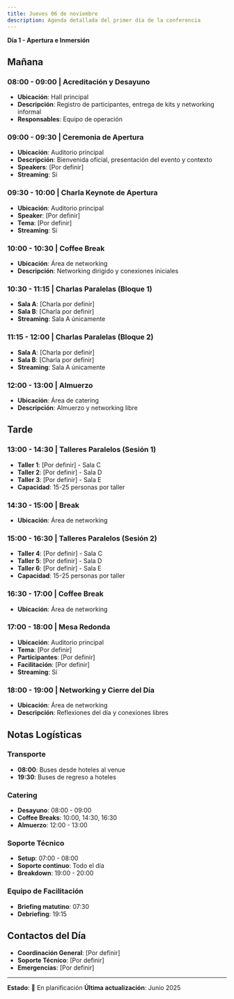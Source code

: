 ```yaml
---
title: Jueves 06 de noviembre
description: Agenda detallada del primer día de la conferencia
---
```


**Día 1 - Apertura e Inmersión**

## Mañana

### 08:00 - 09:00 | Acreditación y Desayuno
- **Ubicación**: Hall principal
- **Descripción**: Registro de participantes, entrega de kits y networking informal
- **Responsables**: Equipo de operación

### 09:00 - 09:30 | Ceremonia de Apertura
- **Ubicación**: Auditorio principal
- **Descripción**: Bienvenida oficial, presentación del evento y contexto
- **Speakers**: [Por definir]
- **Streaming**: Sí

### 09:30 - 10:00 | Charla Keynote de Apertura
- **Ubicación**: Auditorio principal
- **Speaker**: [Por definir]
- **Tema**: [Por definir]
- **Streaming**: Sí

### 10:00 - 10:30 | Coffee Break
- **Ubicación**: Área de networking
- **Descripción**: Networking dirigido y conexiones iniciales

### 10:30 - 11:15 | Charlas Paralelas (Bloque 1)
- **Sala A**: [Charla por definir]
- **Sala B**: [Charla por definir]
- **Streaming**: Sala A únicamente

### 11:15 - 12:00 | Charlas Paralelas (Bloque 2)
- **Sala A**: [Charla por definir]
- **Sala B**: [Charla por definir]
- **Streaming**: Sala A únicamente

### 12:00 - 13:00 | Almuerzo
- **Ubicación**: Área de catering
- **Descripción**: Almuerzo y networking libre

## Tarde

### 13:00 - 14:30 | Talleres Paralelos (Sesión 1)
- **Taller 1**: [Por definir] - Sala C
- **Taller 2**: [Por definir] - Sala D
- **Taller 3**: [Por definir] - Sala E
- **Capacidad**: 15-25 personas por taller

### 14:30 - 15:00 | Break
- **Ubicación**: Área de networking

### 15:00 - 16:30 | Talleres Paralelos (Sesión 2)
- **Taller 4**: [Por definir] - Sala C
- **Taller 5**: [Por definir] - Sala D
- **Taller 6**: [Por definir] - Sala E
- **Capacidad**: 15-25 personas por taller

### 16:30 - 17:00 | Coffee Break
- **Ubicación**: Área de networking

### 17:00 - 18:00 | Mesa Redonda
- **Ubicación**: Auditorio principal
- **Tema**: [Por definir]
- **Participantes**: [Por definir]
- **Facilitación**: [Por definir]
- **Streaming**: Sí

### 18:00 - 19:00 | Networking y Cierre del Día
- **Ubicación**: Área de networking
- **Descripción**: Reflexiones del día y conexiones libres

## Notas Logísticas

### Transporte
- **08:00**: Buses desde hoteles al venue
- **19:30**: Buses de regreso a hoteles

### Catering
- **Desayuno**: 08:00 - 09:00
- **Coffee Breaks**: 10:00, 14:30, 16:30
- **Almuerzo**: 12:00 - 13:00

### Soporte Técnico
- **Setup**: 07:00 - 08:00
- **Soporte continuo**: Todo el día
- **Breakdown**: 19:00 - 20:00

### Equipo de Facilitación
- **Briefing matutino**: 07:30
- **Debriefing**: 19:15

## Contactos del Día
- **Coordinación General**: [Por definir]
- **Soporte Técnico**: [Por definir]
- **Emergencias**: [Por definir]

---

**Estado**: 🚧 En planificación
**Última actualización**: Junio 2025